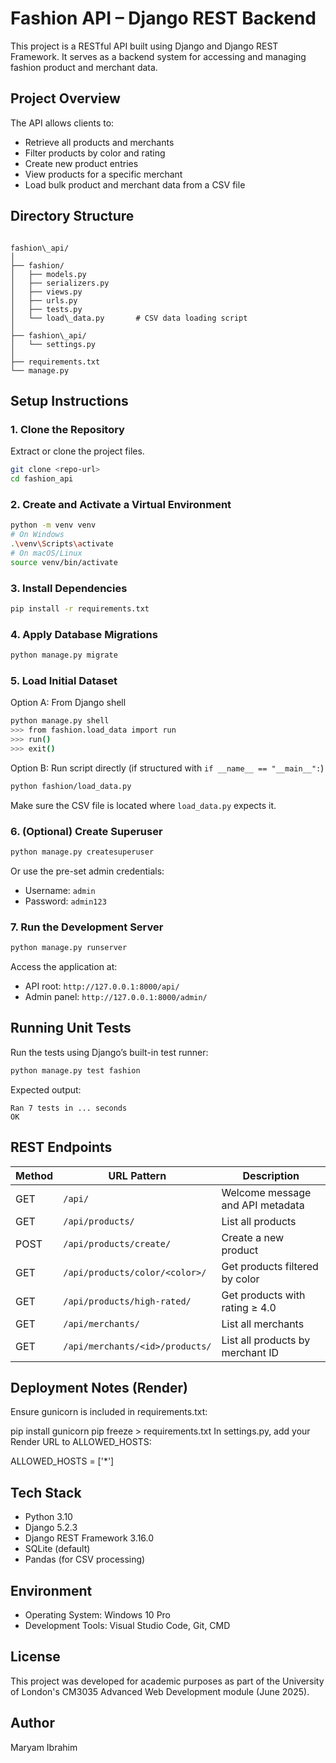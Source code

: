 # Fashion API – Django REST Backend

This project is a RESTful API built using Django and Django REST Framework. It serves as a backend system for accessing and managing fashion product and merchant data.

## Project Overview

The API allows clients to:
- Retrieve all products and merchants
- Filter products by color and rating
- Create new product entries
- View products for a specific merchant
- Load bulk product and merchant data from a CSV file

## Directory Structure

```

fashion\_api/
│
├── fashion/
│   ├── models.py
│   ├── serializers.py
│   ├── views.py
│   ├── urls.py
│   ├── tests.py
│   └── load\_data.py       # CSV data loading script
│
├── fashion\_api/
│   └── settings.py
│
├── requirements.txt
└── manage.py

````

## Setup Instructions

### 1. Clone the Repository

Extract or clone the project files.

```bash
git clone <repo-url>
cd fashion_api
````

### 2. Create and Activate a Virtual Environment

```bash
python -m venv venv
# On Windows
.\venv\Scripts\activate
# On macOS/Linux
source venv/bin/activate
```

### 3. Install Dependencies

```bash
pip install -r requirements.txt
```

### 4. Apply Database Migrations

```bash
python manage.py migrate
```

### 5. Load Initial Dataset

Option A: From Django shell

```bash
python manage.py shell
>>> from fashion.load_data import run
>>> run()
>>> exit()
```

Option B: Run script directly (if structured with `if __name__ == "__main__":`)

```bash
python fashion/load_data.py
```

Make sure the CSV file is located where `load_data.py` expects it.

### 6. (Optional) Create Superuser

```bash
python manage.py createsuperuser
```

Or use the pre-set admin credentials:

* Username: `admin`
* Password: `admin123`

### 7. Run the Development Server

```bash
python manage.py runserver
```

Access the application at:

* API root: `http://127.0.0.1:8000/api/`
* Admin panel: `http://127.0.0.1:8000/admin/`

## Running Unit Tests

Run the tests using Django’s built-in test runner:

```bash
python manage.py test fashion
```

Expected output:

```
Ran 7 tests in ... seconds
OK
```

## REST Endpoints

| Method | URL Pattern                     | Description                      |
| ------ | ------------------------------- | -------------------------------- |
| GET    | `/api/`                         | Welcome message and API metadata |
| GET    | `/api/products/`                | List all products                |
| POST   | `/api/products/create/`         | Create a new product             |
| GET    | `/api/products/color/<color>/`  | Get products filtered by color   |
| GET    | `/api/products/high-rated/`     | Get products with rating ≥ 4.0   |
| GET    | `/api/merchants/`               | List all merchants               |
| GET    | `/api/merchants/<id>/products/` | List all products by merchant ID |


## Deployment Notes (Render)
Ensure gunicorn is included in requirements.txt:

pip install gunicorn
pip freeze > requirements.txt
In settings.py, add your Render URL to ALLOWED_HOSTS:

ALLOWED_HOSTS = ['*']

## Tech Stack

* Python 3.10
* Django 5.2.3
* Django REST Framework 3.16.0
* SQLite (default)
* Pandas (for CSV processing)

## Environment

* Operating System: Windows 10 Pro
* Development Tools: Visual Studio Code, Git, CMD

## License

This project was developed for academic purposes as part of the University of London's CM3035 Advanced Web Development module (June 2025).

## Author

Maryam Ibrahim
